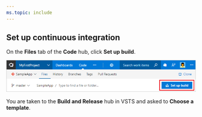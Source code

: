 ```yaml
---
ms.topic: include
---
```


## Set up continuous integration

On the **Files** tab of the **Code** hub, click **Set up build**.

![Screenshot showing button to set up build for a repository](../../../apps/_shared/_img/set-up-first-build-from-code-hub.png)

You are taken to the **Build and Release** hub in VSTS and asked to **Choose a template**. 
